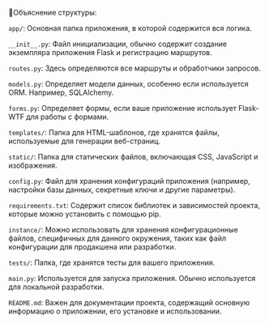 🚀️Объяснение структуры:

`app/`: Основная папка приложения, в которой содержится вся логика.

`__init__.py`: Файл инициализации, обычно содержит создание экземпляра приложения Flask и регистрацию маршрутов.

`routes.py`: Здесь определяются все маршруты и обработчики запросов.

`models.py`: Определяет модели данных, особенно если используется ORM. Например, SQLAlchemy.

`forms.py`: Определяет формы, если ваше приложение использует Flask-WTF для работы с формами.

`templates/`: Папка для HTML-шаблонов, где хранятся файлы, используемые для генерации веб-страниц.

`static/`: Папка для статических файлов, включающая CSS, JavaScript и изображения.

`config.py`: Файл для хранения конфигураций приложения (например, настройки базы данных, секретные ключи и другие параметры).

`requirements.txt`: Содержит список библиотек и зависимостей проекта, которые можно установить с помощью pip.

`instance/`: Можно использовать для хранения конфигурационные файлов, специфичных для данного окружения, таких как файл конфигурации для продакшена или разработки.

`tests/`: Папка, где хранятся тесты для вашего приложения.

`main.py`: Используется для запуска приложения. Обычно используется для локальной разработки.

`README.md`: Важен для документации проекта, содержащий основную информацию о приложении, его установке и использовании.
